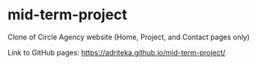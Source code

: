 # mid-term-project

Clone of Circle Agency website (Home, Project, and Contact pages only)

Link to GitHub pages: https://adriteka.github.io/mid-term-project/
